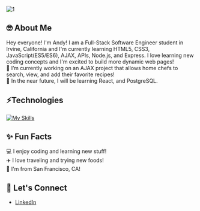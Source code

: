 
![1](https://user-images.githubusercontent.com/100327736/174872894-f7220dd1-7fa3-42b4-b183-94f9a50cf01b.jpeg)
## 🤓 About Me
Hey everyone! I'm Andy! I am a Full-Stack Software Engineer student in Irvine, California and I'm currently learning HTML5, CSS3, JavaScript(ES5/ES6), AJAX, APIs, Node.js, and Express. I love learning new coding concepts and I'm excited to build more dynamic web pages!
<br>:seedling: I’m currently working on an AJAX project that allows home chefs to search, view, and add their favorite recipes!
<br>:seedling: In the near future, I will be learning React, and PostgreSQL.

## ⚡Technologies
[![My Skills](https://skillicons.dev/icons?i=js,html,css,nodejs,express,postgres,py,mysql,vscode,figma,git,github)](https://skillicons.dev)

## ✨ Fun Facts
:computer: I enjoy coding and learning new stuff!<br>
:airplane: I love traveling and trying new foods!<br>
:round_pushpin: I'm from San Francisco, CA!

## 🤝 Let's Connect
<ul>
  <li><a href="https://www.linkedin.com/in/andy-chen907/">LinkedIn</a></li>
</ul>
